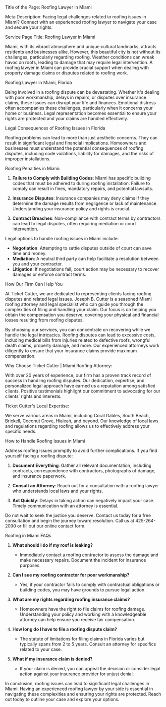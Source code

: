 Title of the Page: Roofing Lawyer in Miami

Meta Description: Facing legal challenges related to roofing issues in Miami? Connect with an experienced roofing lawyer to navigate your case and secure your rights.

Service Page Title: Roofing Lawyer in Miami

Miami, with its vibrant atmosphere and unique cultural landmarks, attracts residents and businesses alike. However, this beautiful city is not without its challenges, particularly regarding roofing. Weather conditions can wreak havoc on roofs, leading to damage that may require legal intervention. A roofing lawyer in Miami can provide crucial support when dealing with property damage claims or disputes related to roofing work.

Roofing Lawyer in Miami, Florida

Being involved in a roofing dispute can be devastating. Whether it's dealing with poor workmanship, delays in repairs, or disputes over insurance claims, these issues can disrupt your life and finances. Emotional distress often accompanies these challenges, particularly when it concerns your home or business. Legal representation becomes essential to ensure your rights are protected and your claims are handled effectively.

Legal Consequences of Roofing Issues in Florida

Roofing problems can lead to more than just aesthetic concerns. They can result in significant legal and financial implications. Homeowners and businesses must understand the potential consequences of roofing disputes, including code violations, liability for damages, and the risks of improper installations.

Roofing Penalties in Miami:

1. **Failure to Comply with Building Codes**: Miami has specific building codes that must be adhered to during roofing installation. Failure to comply can result in fines, mandatory repairs, and potential lawsuits.
  
2. **Insurance Disputes**: Insurance companies may deny claims if they determine the damage results from negligence or lack of maintenance. Understanding your insurance policy and rights is crucial.
  
3. **Contract Breaches**: Non-compliance with contract terms by contractors can lead to legal disputes, often requiring mediation or court intervention.

Legal options to handle roofing issues in Miami include:
- **Negotiation**: Attempting to settle disputes outside of court can save time and money.
- **Mediation**: A neutral third party can help facilitate a resolution between you and your contractor.
- **Litigation**: If negotiations fail, court action may be necessary to recover damages or enforce contract terms.

How Our Firm Can Help You

At Ticket Cutter, we are dedicated to representing clients facing roofing disputes and related legal issues. Joseph B. Cutter is a seasoned Miami roofing attorney and legal specialist who can guide you through the complexities of filing and handling your claim. Our focus is on helping you obtain the compensation you deserve, covering your physical and financial losses resulting from roofing disputes.

By choosing our services, you can concentrate on recovering while we handle the legal intricacies. Roofing disputes can lead to excessive costs, including medical bills from injuries related to defective roofs, wrongful death claims, property damage, and more. Our experienced attorneys work diligently to ensure that your insurance claims provide maximum compensation.

Why Choose Ticket Cutter | Miami Roofing Attorney:

With over 20 years of experience, our firm has a proven track record of success in handling roofing disputes. Our dedication, expertise, and personalized legal approach have earned us a reputation among satisfied clients. Positive testimonials highlight our commitment to advocating for our clients’ rights and interests.

Ticket Cutter's Local Expertise:

We serve various areas in Miami, including Coral Gables, South Beach, Brickell, Coconut Grove, Hialeah, and beyond. Our knowledge of local laws and regulations regarding roofing allows us to effectively address your specific needs.

How to Handle Roofing Issues in Miami

Address roofing issues promptly to avoid further complications. If you find yourself facing a roofing dispute:

1. **Document Everything**: Gather all relevant documentation, including contracts, correspondence with contractors, photographs of damage, and insurance paperwork.

2. **Consult an Attorney**: Reach out for a consultation with a roofing lawyer who understands local laws and your rights.

3. **Act Quickly**: Delays in taking action can negatively impact your case. Timely communication with an attorney is essential.

Do not wait to seek the justice you deserve. Contact us today for a free consultation and begin the journey toward resolution. Call us at 425-264-2000 or fill out our online contact form.

Roofing in Miami FAQs

1. **What should I do if my roof is leaking?**
   - Immediately contact a roofing contractor to assess the damage and make necessary repairs. Document the incident for insurance purposes.

2. **Can I sue my roofing contractor for poor workmanship?**
   - Yes, if your contractor fails to comply with contractual obligations or building codes, you may have grounds to pursue legal action.

3. **What are my rights regarding roofing insurance claims?**
   - Homeowners have the right to file claims for roofing damage. Understanding your policy and working with a knowledgeable attorney can help ensure you receive fair compensation.

4. **How long do I have to file a roofing dispute claim?**
   - The statute of limitations for filing claims in Florida varies but typically spans from 2 to 5 years. Consult an attorney for specifics related to your case.

5. **What if my insurance claim is denied?**
   - If your claim is denied, you can appeal the decision or consider legal action against your insurance provider for unjust denial.

In conclusion, roofing issues can lead to significant legal challenges in Miami. Having an experienced roofing lawyer by your side is essential in navigating these complexities and ensuring your rights are protected. Reach out today to outline your case and explore your options.